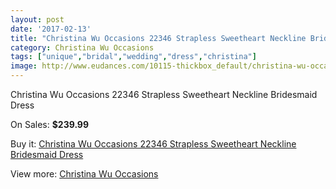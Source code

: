 ```yaml
---
layout: post
date: '2017-02-13'
title: "Christina Wu Occasions 22346 Strapless Sweetheart Neckline Bridesmaid Dress"
category: Christina Wu Occasions
tags: ["unique","bridal","wedding","dress","christina"]
image: http://www.eudances.com/10115-thickbox_default/christina-wu-occasions-22346-strapless-sweetheart-neckline-bridesmaid-dress.jpg
---
```

Christina Wu Occasions 22346 Strapless Sweetheart Neckline Bridesmaid Dress

On Sales: **$239.99**
<a href="https://www.eudances.com/en/christina-wu-occasions/3318-christina-wu-occasions-22346-strapless-sweetheart-neckline-bridesmaid-dress.html"><amp-img layout="responsive" width="600" height="600" src="//www.eudances.com/10115-thickbox_default/christina-wu-occasions-22346-strapless-sweetheart-neckline-bridesmaid-dress.jpg" alt="Christina Wu Occasions 22346 Strapless Sweetheart Neckline Bridesmaid Dress 0" /></a>
<a href="https://www.eudances.com/en/christina-wu-occasions/3318-christina-wu-occasions-22346-strapless-sweetheart-neckline-bridesmaid-dress.html"><amp-img layout="responsive" width="600" height="600" src="//www.eudances.com/10118-thickbox_default/christina-wu-occasions-22346-strapless-sweetheart-neckline-bridesmaid-dress.jpg" alt="Christina Wu Occasions 22346 Strapless Sweetheart Neckline Bridesmaid Dress 1" /></a>
<a href="https://www.eudances.com/en/christina-wu-occasions/3318-christina-wu-occasions-22346-strapless-sweetheart-neckline-bridesmaid-dress.html"><amp-img layout="responsive" width="600" height="600" src="//www.eudances.com/10117-thickbox_default/christina-wu-occasions-22346-strapless-sweetheart-neckline-bridesmaid-dress.jpg" alt="Christina Wu Occasions 22346 Strapless Sweetheart Neckline Bridesmaid Dress 2" /></a>
<a href="https://www.eudances.com/en/christina-wu-occasions/3318-christina-wu-occasions-22346-strapless-sweetheart-neckline-bridesmaid-dress.html"><amp-img layout="responsive" width="600" height="600" src="//www.eudances.com/10116-thickbox_default/christina-wu-occasions-22346-strapless-sweetheart-neckline-bridesmaid-dress.jpg" alt="Christina Wu Occasions 22346 Strapless Sweetheart Neckline Bridesmaid Dress 3" /></a>

Buy it: [Christina Wu Occasions 22346 Strapless Sweetheart Neckline Bridesmaid Dress](https://www.eudances.com/en/christina-wu-occasions/3318-christina-wu-occasions-22346-strapless-sweetheart-neckline-bridesmaid-dress.html "Christina Wu Occasions 22346 Strapless Sweetheart Neckline Bridesmaid Dress")

View more: [Christina Wu Occasions](https://www.eudances.com/en/59-christina-wu-occasions "Christina Wu Occasions")